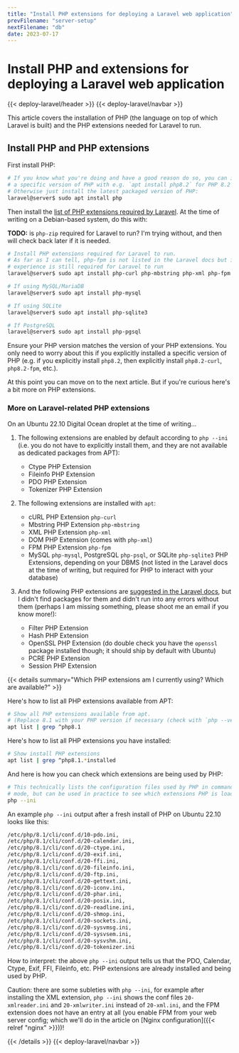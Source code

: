 ```yaml
---
title: "Install PHP extensions for deploying a Laravel web application"
prevFilename: "server-setup"
nextFilename: "db"
date: 2023-07-17
---
```


# Install PHP and extensions for deploying a Laravel web application

{{< deploy-laravel/header >}}
{{< deploy-laravel/navbar >}}

This article covers the installation of PHP (the language on top of which Laravel is built) and the PHP extensions needed for Laravel to run.

## Install PHP and PHP extensions

First install PHP:

```bash
# If you know what you're doing and have a good reason do so, you can install
# a specific version of PHP with e.g. `apt install php8.2` for PHP 8.2
# Otherwise just install the latest packaged version of PHP:
laravel@server$ sudo apt install php
```

Then install the [list of PHP extensions required by Laravel](https://laravel.com/docs/10.x/deployment#server-requirements).
At the time of writing on a Debian-based system, do this with:

**TODO:** is `php-zip` required for Laravel to run?
I'm trying without, and then will check back later if it is needed.

```bash
# Install PHP extensions required for Laravel to run.
# As far as I can tell, php-fpm is not listed in the Laravel docs but in my
# experience is still required for Laravel to run
laravel@server$ sudo apt install php-curl php-mbstring php-xml php-fpm php-zip

# If using MySQL/MariaDB
laravel@server$ sudo apt install php-mysql

# If using SQLite
laravel@server$ sudo apt install php-sqlite3

# If PostgreSQL
laravel@server$ sudo apt install php-pgsql
```

Ensure your PHP version matches the version of your PHP extensions.
You only need to worry about this if you explicitly installed a specific version of PHP (e.g. if you explicitly install `php8.2`, then explicitly install `php8.2-curl`, `php8.2-fpm`, etc.).

At this point you can move on to the next article.
But if you're curious here's a bit more on PHP extensions.

### More on Laravel-related PHP extensions

On an Ubuntu 22.10 Digital Ocean droplet at the time of writing...

1. The following extensions are enabled by default according to `php --ini` (i.e. you do not have to explicitly install them, and they are not available as dedicated packages from APT):

   - Ctype PHP Extension
   - Fileinfo PHP Extension
   - PDO PHP Extension
   - Tokenizer PHP Extension
 
1. The following extensions are installed with `apt`:
 
   - cURL PHP Extension `php-curl`
   - Mbstring PHP Extension `php-mbstring`
   - XML PHP Extension `php-xml`
   - DOM PHP Extension (comes with `php-xml`)
   - FPM PHP Extension `php-fpm`
   - MySQL `php-mysql`, PostgreSQL `php-psql`, or SQLite `php-sqlite3` PHP Extensions, depending on your DBMS (not listed in the Laravel docs at the time of writing, but required for PHP to interact with your database)

1. And the following PHP extensions are [suggested in the Laravel docs](https://laravel.com/docs/10.x/deployment#server-requirements), but I didn't find packages for them and didn't run into any errors without them (perhaps I am missing something, please shoot me an email if you know more!):
 
   - Filter PHP Extension
   - Hash PHP Extension
   - OpenSSL PHP Extension (do double check you have the `openssl` package installed though; it should ship by default with Ubuntu)
   - PCRE PHP Extension
   - Session PHP Extension

{{< details summary="Which PHP extensions am I currently using? Which are available?" >}}

Here's how to list all PHP extensions available from APT:

```bash
# Show all PHP extensions available from apt.
# (Replace 8.1 with your PHP version if necessary (check with `php --version`)).
apt list | grep ^php8.1
```

Here's how to list all PHP extensions you have installed:

```bash
# Show install PHP extensions 
apt list | grep ^php8.1.*installed
```

And here is how you can check which extensions are being used by PHP:

```bash
# This technically lists the configuration files used by PHP in command line
# mode, but can be used in practice to see which extensions PHP is loading.
php --ini
```

An example `php --ini` output after a fresh install of PHP on Ubuntu 22.10 looks like this:

```txt
/etc/php/8.1/cli/conf.d/10-pdo.ini,
/etc/php/8.1/cli/conf.d/20-calendar.ini,
/etc/php/8.1/cli/conf.d/20-ctype.ini,
/etc/php/8.1/cli/conf.d/20-exif.ini,
/etc/php/8.1/cli/conf.d/20-ffi.ini,
/etc/php/8.1/cli/conf.d/20-fileinfo.ini,
/etc/php/8.1/cli/conf.d/20-ftp.ini,
/etc/php/8.1/cli/conf.d/20-gettext.ini,
/etc/php/8.1/cli/conf.d/20-iconv.ini,
/etc/php/8.1/cli/conf.d/20-phar.ini,
/etc/php/8.1/cli/conf.d/20-posix.ini,
/etc/php/8.1/cli/conf.d/20-readline.ini,
/etc/php/8.1/cli/conf.d/20-shmop.ini,
/etc/php/8.1/cli/conf.d/20-sockets.ini,
/etc/php/8.1/cli/conf.d/20-sysvmsg.ini,
/etc/php/8.1/cli/conf.d/20-sysvsem.ini,
/etc/php/8.1/cli/conf.d/20-sysvshm.ini,
/etc/php/8.1/cli/conf.d/20-tokenizer.ini
```

How to interpret: the above `php --ini` output tells us that the PDO, Calendar, Ctype, Exif, FFI, Fileinfo, etc. PHP extensions are already installed and being used by PHP.

Caution: there are some subleties with `php --ini`, for example after installing the XML extension, `php --ini` shows the conf files `20-xmlreader.ini` and `20-xmlwriter.ini` instead of `20-xml.ini`, and the FPM extension does not have an entry at all (you enable FPM from your web server config; which we'll do in the article on [Nginx configuration]({{< relref "nginx" >}}))!

{{< /details >}}
{{< deploy-laravel/navbar >}}

